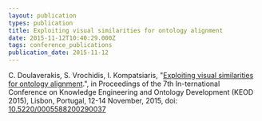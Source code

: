 ```yaml
---
layout: publication
types: publication
title: Exploiting visual similarities for ontology alignment
date: 2015-11-12T10:40:29.000Z
tags: conference_publications
publication_date: 2015-11-12
---
```

C. Doulaverakis, S. Vrochidis, I. Kompatsiaris, "[Exploiting visual similarities for ontology alignment](https://www.scitepress.org/Link.aspx?doi=10.5220/0005588200290037).", in Proceedings of the 7th In-ternational Conference on Knowledge Engineering and Ontology Development (KEOD 2015), Lisbon, Portugal, 12-14 November, 2015, doi: [10.5220/0005588200290037](https://www.semanticscholar.org/paper/Exploiting-Visual-Similarities-for-Ontology-Doulaverakis-Vrochidis/95df98708d5e796768fa55367d4cef52ec365b34)